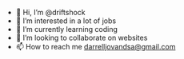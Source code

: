 - 👋 Hi, I’m @driftshock
- 👀 I’m interested in a lot of jobs
- 🌱 I’m currently learning coding
- 💞️ I’m looking to collaborate on websites
- 📫 How to reach me darrelljovandsa@gmail.com

<!---
driftshock/driftshock is a ✨ special ✨ repository because its `README.md` (this file) appears on your GitHub profile.
You can click the Preview link to take a look at your changes.
--->

